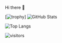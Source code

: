 Hi there 👋


[![trophy](https://github-profile-trophy.vercel.app/?username=DiveshTheReal&margin-w=15)]
![GitHub Stats](https://github-readme-stats.vercel.app/api?username=DiveshTheReal&show_icons=true&theme=dark)

![Top Langs](https://github-readme-stats.vercel.app/api/top-langs/?username=DiveshTheReal&theme=dark&layout=compact)

 ![visitors](https://visitor-badge.laobi.icu/badge?page_id=DiveshTheReal.DiveshTheReal)

